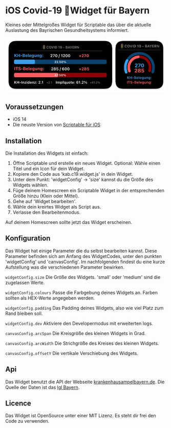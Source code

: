 
# iOS Covid-19 🚦Widget für Bayern

Kleines oder Mittelgroßes Widget für Scriptable das über die aktuelle Auslastung des Bayrischen Gesundheitsystems informiert.

![Image of the widgets](c19widget_image.jpg)

## Voraussetzungen

* iOS 14
* Die neuste Version von [Scriptable für iOS](https://apps.apple.com/us/app/scriptable/id1405459188?ign-mpt=uo%3D4)

## Installation

Die Installation des Widgets ist einfach:

1. Öffne Scriptable und erstelle ein neues Widget. Optional: Wähle einen Titel und ein Icon für dein Widget.
2. Kopiere den Code aus 'kab.c19.widget.js' in dein Widget.
3. Unter dem Punkt: 'widgetConfig' -> 'size' kannst du die Größe des Widgets wählen. 
4. Füge deinem Homescreen ein Scriptable Widget in der entsprechenden Größe hinzu (Klein oder Mittel).
5. Gehe auf 'Widget bearbeiten'.
6. Wähle dein kreirtes Widget als Script aus. 
7. Verlasse den Bearbeitenmodus.

Auf deinem Homescreen sollte jetzt das Widget erscheinen.

## Konfiguration

Das Widget hat einige Parameter die du selbst bearbeiten kannst. Diese Parameter befinden sich am Anfang des WidgetCodes, unter den punkten 'widgetConfig' und 'canvasConfig'. Im nachfolgenden findest du eine kurze Aufstellung was die verschiedenen Parameter bewirken.

`widgetConfig.size`
Die Größe des Widgets. 'small' oder 'medium' sind die zugelassen Werte.  

`widgetConfig.colours` Passe die Farbgebung deines Widgets an. Farben sollten als HEX-Werte angegeben werden.

`widgetConfig.padding` Das Padding deines Widgets, also wie viel Platz zum Rand bleiben soll.

`widgetConfig.dev` Aktiviere den Developermodus mit erweiterten logs.

`canvasConfig.arcSpan` Die Kreisgröße des kleinen Widgets in Grad.

`canvasConfig.arcWidth` Die Strichgröße des Kreises des kleinen Widgets.

`canvasConfig.offsetY` Die vertikale Verschiebung des Widgets.

## Api 

Das Widget benutzt die API der Webseite [krankenhausampelbayern.de](https://krankenhausampelbayern.de). Die Quelle der Daten ist das [lgl Bayern]('https://www.lgl.bayern.de/gesundheit/infektionsschutz/infektionskrankheiten_a_z/coronavirus/karte_coronavirus/index.htm').

## Licence

Das Widget ist OpenSource unter einer MIT Lizenz. Es steht dir frei den Code zu verwenden.